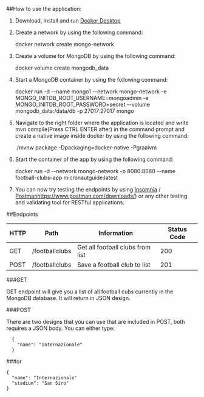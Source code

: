 ##How to use the application:

1. Download, install and run [Docker Desktop](https://www.docker.com/products/docker-desktop/)
2. Create a network by using the following command:

   docker network create mongo-network
3. Create a volume for MongoDB by using the following command:

   docker volume create mongodb_data
4. Start a MongoDB container by using the following command: 

   docker run -d --name mongo1 --network mongo-network -e MONGO_INITDB_ROOT_USERNAME=mongoadmin -e MONGO_INITDB_ROOT_PASSWORD=secret --volume mongodb_data:/data/db -p 27017:27017 mongo
5. Navigate to the right folder where the application is located and write mvn compile(Press CTRL ENTER after)  in the command prompt and create a native image inside docker by using the following command:

   ./mvnw package -Dpackaging=docker-native -Pgraalvm
6. Start the container of the app by using the following command:

   docker run -d --network mongo-network -p 8080:8080 --name football-clubs-app micronautguide:latest
7. You can now try testing the endpoints by using [Insomnia](https://insomnia.rest/download) / [Postman](https://www.postman.com/downloads/)https://www.postman.com/downloads/) or any other testing and validating tool for RESTful applications.

##Endpoints

| HTTP   | Path                   | Information      | Status Code |
|--------|------------------------|--------------------------------         |-------------|
| GET    | /footballclubs             | Get all football clubs from list    | 200         |
| POST    | /footballclubs | Save a football club to list | 201  | 

###GET

GET endpoint will give you a list of all football cubs currently in the MongoDB database. It will return in JSON design.

###POST

There are two designs that you can use that are included in POST, both requires a JSON body. You can either type:

      {
        "name": "Internazionale"
      }

###or

    {
      "name": "Internazionale"
      "stadium": "San Siro"
    }
 
    

